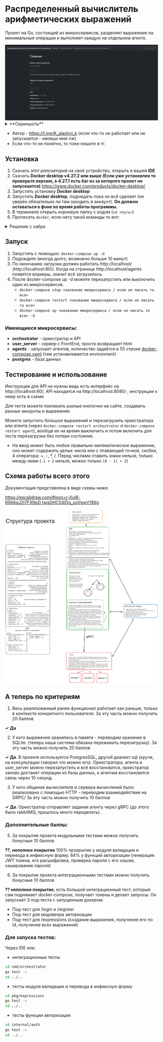 # Распределенный вычислитель арифметических выражений

Проект на Go, состоящий из микросервисов, разделяет выражение на минимальные операции и выполняет каждую на отдельном агенте.

<img src="https://github.com/KalashnikovProjects/ZadachaGoYaLyceum/raw/master/images/index.png" width="800" alt="Главная страница"/>

<details><summary>**Скриншоты**</summary>
<img src="https://github.com/KalashnikovProjects/ZadachaGoYaLyceum/raw/master/images/expressions.png" alt="Страница статусов выражений" width="800"/>
<img src="https://github.com/KalashnikovProjects/ZadachaGoYaLyceum/raw/master/images/login page.png" alt="Страница входа в аккаунт" width="800"/>
<img src="https://github.com/KalashnikovProjects/ZadachaGoYaLyceum/raw/master/images/workers.png" alt="Страница воркеров" width="800"/>
</details>

* Автор - https://t.me/K_alashni_k (если что-то не работает или не запускается - напиши мне пж)
* Если что-то не понятно, то тоже пишите в тг.
## Установка
1. Скачать этот репозиторий на своё устройство, открыть в вашей **IDE**
2. Скачать **Docker desktop v4.27.2 или выше (Если уже установлен то проверьте версию, в 4.27.1 есть баг из за которого проект не запускается)** https://www.docker.com/products/docker-desktop/
3. Запустить установку **Docker desktop**
4. Запустить **Docker desktop**, подождать пока он всё сделает (не уверен обязательно ли там заходить в аккаунт). **Он должен оставаться в фоне во время работы программы.**
5. В терминале открыть корневую папку с кодом (`cd <путь>`)
6. Прописать `docker`, если нету такой команды то вот:
<details><summary>Решение с хабра</summary>
Проверьте переменные зависимости. В переменной PATH мог не прописаться путь до docker.exe. Найдите путь до docker.exe (обычно в папке bin) и добавьте путь в переменную PATH
</details>

## Запуск
1. Запустить с помощью: `docker-compose up -d`
2. Подождите (иногда долго, возможно больше 10 минут)
3. По окончанию загрузки должен работать http://localhost/ (http://localhost:80/). Когда на странице http://localhost/agents появятся воркеры, значит всё загрузилось.
4. После docker-compose up -d можете перезапустить или выключить один из микросервисов.
    * `docker-compose stop <название микросервиса / если не писать то все>`
    * `docker-compose restart <название микросервиса / если не писать то все>`
    * `docker-compose up <название микросервиса / если не писать то все> -d`
### Имеющиеся микросервисы:
* **orchestrator** - оркестратор и API
* **user_server** - сервер с FrontEnd, просто возвращает html
* **agents** - запускает агентов, количество задаётся в 55 строке [docker-compose.yaml](docker-compose.yml) (там устанавливается environment)
* **postgres** - база данных

## Тестирование и использование
Инструкции для API не нужны ведь есть интерфейс на http://localhost:80/, API находится на http://localhost:8080/ , инструкции к нему есть в схеме

Для теста можете покликать разные кнопочки на сайте, создавать разные аккаунты и выражения. 

Можете запустить большое выражений и перезагрузить оркестратора или агента (через `docker-compose restart orchestrator` и `docker-compose restart agent`), вообще их на время выключить и потом включить для теста перезагрузки без потери состояния.

* На ввод может быть любое правильно математическое выражение, оно может содержать целые числа или с плавающей точкой, скобки, 4 оператора: +, -, *, /. Перед числами ставить знаки нельзя, только между ними (`-1 + 2` нельзя, можно только `(0 - 1) + 2`)

## Схема работы всего этого

Документация представлена в виде схемы ниже:

https://excalidraw.com/#json=r-Xul8-656AqJ2I7FXNsD,twgOHC54lDg_xqVgwV19Xg

<img src="https://github.com/KalashnikovProjects/ZadachaGoYaLyceum/raw/master/images/schema-documentation.png" alt="Документация в виде схемы"/>

## А теперь по критериям
1. Весь реализованный ранее функционал работает как раньше, только в контексте конкретного пользователя. За эту часть можно получить 20 баллов

**✓ Да**


2. У кого выражения хранились в памяти - переводим хранение в SQLite. (теперь наша система обязана переживать перезагрузку). За эту часть можно получить 20 баллов

**✓ Да**. В проекте используется PostgresSQL, другой диалект sql (круче, на консультации говорил что можно его). Оркестратора, агента и user_server можно перезапустить и всё восстановится, оркестратор заново достанет операции из базы данных, к агентам восстановится связь через 10 секунд.

3. У кого общение вычислителя и сервера вычислений было реализовано с помощью HTTP - переводим взаимодействие на GRPC/ За эту часть можно получить 10 баллов

**✓ Да**. Оркестратор отправляет задания агенту через gRPC (до этого было rabbitMQ, пришлось много переделать).

### Дополнительные баллы:

5. За покрытие проекта модульными тестами можно получить бонусные 10 баллов

**??, неполное покрытие** 100% прокрытие у модуля валидации и перевода в инфиксную форму. 84% у функций авторизации (генерация JWT токена, его расшифровка, проверка пароля с его хэшэм, хэширование пароля)

6. За покрытие проекта интеграционными тестами можно получить бонусные 10 баллов

**?? неполное покрытие**, есть большой интеграционный тест, который сам поднимает docker-compose, получает токены и делает запросы. Он запускает 3 под-теста с запущенным докером: 

* Под-тест для /login и /register
* Под-тест для мидлвеера авторизации
* Под-тест для /expressions (создание выражения, получение его по Id, получение всех выражений)

### Для запуска тестов:

Через IDE или:

* интеграционные тесты

```bash
cd cmd/orchestrator
go test -v
cd ../..
```

* тесты модуля валидации и перевода в инфиксную форму

```bash
cd pkg/expressions
go test -v
cd ../..
```

* тесты функции авторизации

```bash
cd internal/auth
go test -v
cd ../..
```


